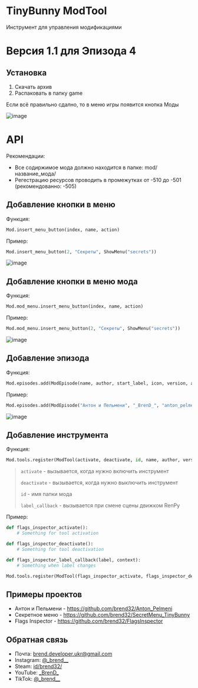 # TinyBunny ModTool
 Инструмент для управления модификациями
 
# Версия 1.1 для Эпизода 4
 
## Установка
1. Скачать архив
2. Распаковать в папку game

Если всё правильно сдално, то в меню игры появится кнопка Моды

![image](https://user-images.githubusercontent.com/35214019/158017880-c32f657a-33be-4b23-ad3e-5f895e85f928.png)

# API
Рекомендации:
* Все содиржимое мода должно находится в папке: mod/название_мода/
* Регестрацию ресурсов проводить в промежутках от -510 до -501 (рекомендованно: -505)

## Добавление кнопки в меню
Функция:
```python
Mod.insert_menu_button(index, name, action)
```
Пример:
```python
Mod.insert_menu_button(2, "Секреты", ShowMenu("secrets"))
```
![image](https://user-images.githubusercontent.com/35214019/158018498-8b09b201-47b6-4a11-97b6-8394909a11dd.png)

## Добавление кнопки в меню мода
Функция:
```python
Mod.mod_menu.insert_menu_button(index, name, action)
```
Пример:
```python
Mod.mod_menu.insert_menu_button(2, "Секреты", ShowMenu("secrets"))
```

![image](https://user-images.githubusercontent.com/35214019/158018518-f35ef59d-3506-45fa-a61a-2d686be4c484.png)

## Добавление эпизода
Функция:
```python
Mod.episodes.add(ModEpisode(name, author, start_label, icon, version, author_link = None))
```
Пример:
```python
Mod.episodes.add(ModEpisode("Антон и Пельмени", "_BrenD_", "anton_pelmeni_start", "mod/anton_pelmeni/images/icon.png", "1.0", "https://www.youtube.com/channel/UCATCV8pfte6-lyUy0sjGXUQ"))
```

![image](https://user-images.githubusercontent.com/35214019/158018551-b169e7b1-eed8-4ac1-bad8-d18f596fe800.png)

## Добавление инструмента
Функция:
```python
Mod.tools.register(ModTool(activate, deactivate, id, name, author, version, icon, author_link = None, label_callback = None))
```
> `activate` - вызывается, когда нужно включить инструмент
> 
> `deactivate` - вызывается, когда нужно выключить инструмент
> 
> `id` - имя папки мода
>
> `label_callback` - вызывается при смене сцены движком RenPy

Пример:
```python
def flags_inspector_activate():
    # Something for tool activation 

def flags_inspector_deactivate():
    # Something for tool deactivation 

def flags_inspector_label_callback(label, context): 
    # Something when label changes

Mod.tools.register(ModTool(flags_inspector_activate, flags_inspector_deactivate, "flags_inspector", "Flags inspector", "_BrenD_", "1.0", "mod/flags_inspector/icon.png", "https://www.youtube.com/channel/UCATCV8pfte6-lyUy0sjGXUQ", flags_inspector_label_callback))
```

## Примеры проектов
* Антон и Пельмени - https://github.com/brend32/Anton_Pelmeni
* Секретное меню - https://github.com/brend32/SecretMenu_TinyBunny
* Flags Inspector - https://github.com/brend32/FlagsInspector

## Обратная связь
* Почта: [brend.developer.ukr@gmail.com](mailto:brend.developer.ukr@gmail.com) 
* Instagram: [@\_brend\_\_](https://www.instagram.com/_brend__/) 
* Steam: [id/brend32/](https://steamcommunity.com/id/brend32/) 
* YouTube: [\_BrenD\_](https://www.youtube.com/channel/UCATCV8pfte6-lyUy0sjGXUQ) 
* TikTok: [@\_brend\_\_](https://www.tiktok.com/@_brend__) 
